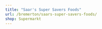 ```yaml
---
title: "Saar's Super Savers Foods"
url: /bremerton/saars-super-savers-foods/
shop: Supermarkt
---
```

